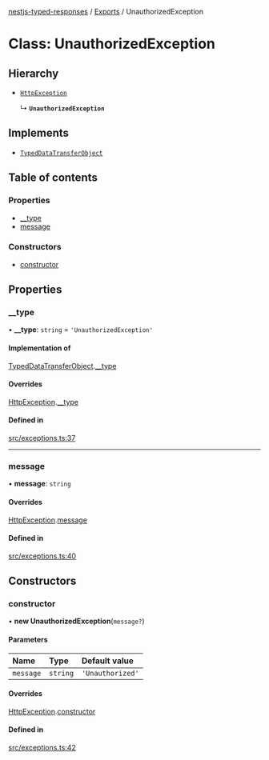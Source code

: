 [nestjs-typed-responses](../README.md) / [Exports](../modules.md) / UnauthorizedException

# Class: UnauthorizedException

## Hierarchy

- [`HttpException`](HttpException.md)

  ↳ **`UnauthorizedException`**

## Implements

- [`TypedDataTransferObject`](../interfaces/TypedDataTransferObject.md)

## Table of contents

### Properties

- [\_\_type](UnauthorizedException.md#__type)
- [message](UnauthorizedException.md#message)

### Constructors

- [constructor](UnauthorizedException.md#constructor)

## Properties

### \_\_type

• **\_\_type**: `string` = `'UnauthorizedException'`

#### Implementation of

[TypedDataTransferObject](../interfaces/TypedDataTransferObject.md).[__type](../interfaces/TypedDataTransferObject.md#__type)

#### Overrides

[HttpException](HttpException.md).[__type](HttpException.md#__type)

#### Defined in

[src/exceptions.ts:37](https://github.com/igrek8/nestjs-typed-responses/blob/a6709d2/src/exceptions.ts#L37)

___

### message

• **message**: `string`

#### Overrides

[HttpException](HttpException.md).[message](HttpException.md#message)

#### Defined in

[src/exceptions.ts:40](https://github.com/igrek8/nestjs-typed-responses/blob/a6709d2/src/exceptions.ts#L40)

## Constructors

### constructor

• **new UnauthorizedException**(`message?`)

#### Parameters

| Name | Type | Default value |
| :------ | :------ | :------ |
| `message` | `string` | `'Unauthorized'` |

#### Overrides

[HttpException](HttpException.md).[constructor](HttpException.md#constructor)

#### Defined in

[src/exceptions.ts:42](https://github.com/igrek8/nestjs-typed-responses/blob/a6709d2/src/exceptions.ts#L42)
